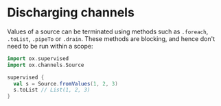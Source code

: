 # Discharging channels

Values of a source can be terminated using methods such as `.foreach`, `.toList`, `.pipeTo` or `.drain`. These methods
are blocking, and hence don't need to be run within a scope:

```scala mdoc:compile-only
import ox.supervised
import ox.channels.Source

supervised {
  val s = Source.fromValues(1, 2, 3)
  s.toList // List(1, 2, 3)
}
```
